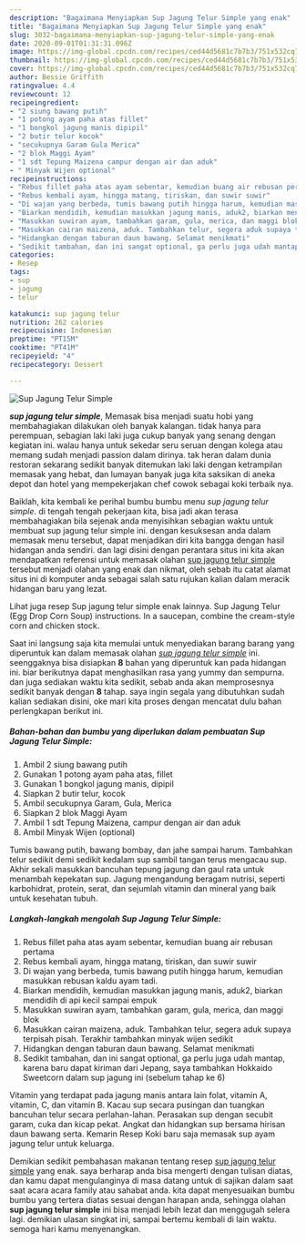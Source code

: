 ```yaml
---
description: "Bagaimana Menyiapkan Sup Jagung Telur Simple yang enak"
title: "Bagaimana Menyiapkan Sup Jagung Telur Simple yang enak"
slug: 3032-bagaimana-menyiapkan-sup-jagung-telur-simple-yang-enak
date: 2020-09-01T01:31:31.096Z
image: https://img-global.cpcdn.com/recipes/ced44d5681c7b7b3/751x532cq70/sup-jagung-telur-simple-foto-resep-utama.jpg
thumbnail: https://img-global.cpcdn.com/recipes/ced44d5681c7b7b3/751x532cq70/sup-jagung-telur-simple-foto-resep-utama.jpg
cover: https://img-global.cpcdn.com/recipes/ced44d5681c7b7b3/751x532cq70/sup-jagung-telur-simple-foto-resep-utama.jpg
author: Bessie Griffith
ratingvalue: 4.4
reviewcount: 12
recipeingredient:
- "2 siung bawang putih"
- "1 potong ayam paha atas fillet"
- "1 bongkol jagung manis dipipil"
- "2 butir telur kocok"
- "secukupnya Garam Gula Merica"
- "2 blok Maggi Ayam"
- "1 sdt Tepung Maizena campur dengan air dan aduk"
- " Minyak Wijen optional"
recipeinstructions:
- "Rebus fillet paha atas ayam sebentar, kemudian buang air rebusan pertama"
- "Rebus kembali ayam, hingga matang, tiriskan, dan suwir suwir"
- "Di wajan yang berbeda, tumis bawang putih hingga harum, kemudian masukkan rebusan kaldu ayam tadi."
- "Biarkan mendidih, kemudian masukkan jagung manis, aduk2, biarkan mendidih di api kecil sampai empuk"
- "Masukkan suwiran ayam, tambahkan garam, gula, merica, dan maggi blok"
- "Masukkan cairan maizena, aduk. Tambahkan telur, segera aduk supaya terpisah pisah. Terakhir tambahkan minyak wijen sedikit"
- "Hidangkan dengan taburan daun bawang. Selamat menikmati"
- "Sedikit tambahan, dan ini sangat optional, ga perlu juga udah mantap, karena baru dapat kiriman dari Jepang, saya tambahkan Hokkaido Sweetcorn dalam sup jagung ini (sebelum tahap ke 6)"
categories:
- Resep
tags:
- sup
- jagung
- telur

katakunci: sup jagung telur 
nutrition: 262 calories
recipecuisine: Indonesian
preptime: "PT15M"
cooktime: "PT41M"
recipeyield: "4"
recipecategory: Dessert

---
```



![Sup Jagung Telur Simple](https://img-global.cpcdn.com/recipes/ced44d5681c7b7b3/751x532cq70/sup-jagung-telur-simple-foto-resep-utama.jpg)

<b><i>sup jagung telur simple</i></b>, Memasak bisa menjadi suatu hobi yang membahagiakan dilakukan oleh banyak kalangan. tidak hanya para perempuan, sebagian laki laki juga cukup banyak yang senang dengan kegiatan ini. walau hanya untuk sekedar seru seruan dengan kolega atau memang sudah menjadi passion dalam dirinya. tak heran dalam dunia restoran sekarang sedikit banyak ditemukan laki laki dengan ketrampilan memasak yang hebat, dan lumayan banyak juga kita saksikan di aneka depot dan hotel yang mempekerjakan chef cowok sebagai koki terbaik nya.

Baiklah, kita kembali ke perihal bumbu bumbu menu <i>sup jagung telur simple</i>. di tengah tengah pekerjaan kita, bisa jadi akan terasa membahagiakan bila sejenak anda menyisihkan sebagian waktu untuk membuat sup jagung telur simple ini. dengan kesuksesan anda dalam memasak menu tersebut, dapat menjadikan diri kita bangga dengan hasil hidangan anda sendiri. dan lagi disini dengan perantara situs ini kita akan mendapatkan referensi untuk memasak olahan <u>sup jagung telur simple</u> tersebut menjadi olahan yang enak dan nikmat, oleh sebab itu catat alamat situs ini di komputer anda sebagai salah satu rujukan kalian dalam meracik hidangan baru yang lezat.

Lihat juga resep Sup jagung telur simple enak lainnya. Sup Jagung Telur (Egg Drop Corn Soup) instructions. In a saucepan, combine the cream-style corn and chicken stock.


Saat ini langsung saja kita memulai untuk menyediakan barang barang yang diperuntuk kan dalam memasak olahan <u><i>sup jagung telur simple</i></u> ini. seenggaknya bisa disiapkan <b>8</b> bahan yang diperuntuk kan pada hidangan ini. biar berikutnya dapat menghasilkan rasa yang yummy dan sempurna. dan juga sediakan waktu kita sedikit, sebab anda akan memprosesnya sedikit banyak dengan <b>8</b> tahap. saya ingin segala yang dibutuhkan sudah kalian sediakan disini, oke mari kita proses dengan mencatat dulu bahan perlengkapan berikut ini.

<!--inarticleads1-->

##### Bahan-bahan dan bumbu yang diperlukan dalam pembuatan Sup Jagung Telur Simple:

1. Ambil 2 siung bawang putih
1. Gunakan 1 potong ayam paha atas, fillet
1. Gunakan 1 bongkol jagung manis, dipipil
1. Siapkan 2 butir telur, kocok
1. Ambil secukupnya Garam, Gula, Merica
1. Siapkan 2 blok Maggi Ayam
1. Ambil 1 sdt Tepung Maizena, campur dengan air dan aduk
1. Ambil  Minyak Wijen (optional)


Tumis bawang putih, bawang bombay, dan jahe sampai harum. Tambahkan telur sedikit demi sedikit kedalam sup sambil tangan terus mengacau sup. Akhir sekali masukkan bancuhan tepung jagung dan gaul rata untuk menambah kepekatan sup. Jagung mengandung beragam nutrisi, seperti karbohidrat, protein, serat, dan sejumlah vitamin dan mineral yang baik untuk kesehatan tubuh. 

<!--inarticleads2-->

##### Langkah-langkah mengolah Sup Jagung Telur Simple:

1. Rebus fillet paha atas ayam sebentar, kemudian buang air rebusan pertama
1. Rebus kembali ayam, hingga matang, tiriskan, dan suwir suwir
1. Di wajan yang berbeda, tumis bawang putih hingga harum, kemudian masukkan rebusan kaldu ayam tadi.
1. Biarkan mendidih, kemudian masukkan jagung manis, aduk2, biarkan mendidih di api kecil sampai empuk
1. Masukkan suwiran ayam, tambahkan garam, gula, merica, dan maggi blok
1. Masukkan cairan maizena, aduk. Tambahkan telur, segera aduk supaya terpisah pisah. Terakhir tambahkan minyak wijen sedikit
1. Hidangkan dengan taburan daun bawang. Selamat menikmati
1. Sedikit tambahan, dan ini sangat optional, ga perlu juga udah mantap, karena baru dapat kiriman dari Jepang, saya tambahkan Hokkaido Sweetcorn dalam sup jagung ini (sebelum tahap ke 6)


Vitamin yang terdapat pada jagung manis antara lain folat, vitamin A, vitamin, C, dan vitamin B. Kacau sup secara pusingan dan tuangkan bancuhan telur secara perlahan-lahan. Perasakan sup dengan secubit garam, cuka dan kicap pekat. Angkat dan hidangkan sup bersama hirisan daun bawang serta. Kemarin Resep Koki baru saja memasak sup ayam jagung telur untuk keluarga. 

Demikian sedikit pembahasan makanan tentang resep <u>sup jagung telur simple</u> yang enak. saya berharap anda bisa mengerti dengan tulisan diatas, dan kamu dapat mengulanginya di masa datang untuk di sajikan dalam saat saat acara acara family atau sahabat anda. kita dapat menyesuaikan bumbu bumbu yang tertera diatas sesuai dengan harapan anda, sehingga olahan <b>sup jagung telur simple</b> ini bisa menjadi lebih lezat dan menggugah selera lagi. demikian ulasan singkat ini, sampai bertemu kembali di lain waktu. semoga hari kamu menyenangkan.
